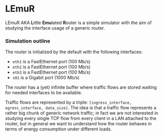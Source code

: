 # LEmuR
LEmuR AKA **L**ittle **Emu**lated **R**outer is a simple simulator with the aim of studying the interface usage of a generic router.

### Simulation outline
The router is initialized by the default with the following interfaces:
 - `eth1` is a FastEthernet port (100 Mb/s)
 - `eth2` is a FastEthernet port (100 Mb/s)
 - `eth3` is a FastEthernet port (100 Mb/s)
 - `s01` is a Gigabit port (1000 Mb/s)

The router has a (yet) infinite buffer where traffic flows are stored waiting for needed interfaces to be available.

Traffic flows are represented by a triple: `[ingress_interface, egress_interface, data_size]`. The idea is that a traffic flow represents a rather big chunk of generic network traffic; in fact we are not interested in studying every single TCP flow from every client in a LAN attached to the router, but in general we want to understand how the router behaves in terms of energy consumption under different loads.

